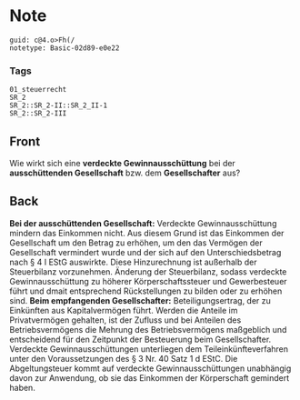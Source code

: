 # Note
```
guid: c@4.o>Fh(/
notetype: Basic-02d89-e0e22
```

### Tags
```
01_steuerrecht
SR_2
SR_2::SR_2-II::SR_2_II-1
SR_2::SR_2-III
```

## Front
Wie wirkt sich eine <b>verdeckte Gewinnausschüttung</b> bei der
<b>ausschüttenden Gesellschaft</b> bzw. dem <b>Gesellschafter</b>
aus?

## Back
<b>Bei der ausschüttenden Gesellschaft:</b> Verdeckte
Gewinnausschüttung mindern das Einkommen nicht. Aus diesem Grund
ist das Einkommen der Gesellschaft um den Betrag zu erhöhen, um den
das Vermögen der Gesellschaft vermindert wurde und der sich auf den
Unterschiedsbetrag nach § 4 I EStG auswirkte. Diese Hinzurechnung
ist außerhalb der Steuerbilanz vorzunehmen. Änderung der
Steuerbilanz, sodass verdeckte Gewinnausschüttung zu höherer
Körperschaftssteuer und Gewerbesteuer führt und dmait entsprechend
Rückstellungen zu bilden oder zu erhöhen sind. <b>Beim empfangenden
Gesellschafter:</b> Beteiligungsertrag, der zu Einkünften aus
Kapitalvermögen führt. Werden die Anteile im Privatvermögen
gehalten, ist der Zufluss und bei Anteilen des Betriebsvermögens
die Mehrung des Betriebsvermögens maßgeblich und entscheidend für
den Zeitpunkt der Besteuerung beim Gesellschafter. Verdeckte
Gewinnausschüttungen unterliegen dem Teileinkünfteverfahren unter
den Voraussetzungen des § 3 Nr. 40 Satz 1 d EStC. Die
Abgeltungsteuer kommt auf verdeckte Gewinnausschüttungen unabhängig
davon zur Anwendung, ob sie das Einkommen der Körperschaft
gemindert haben.
